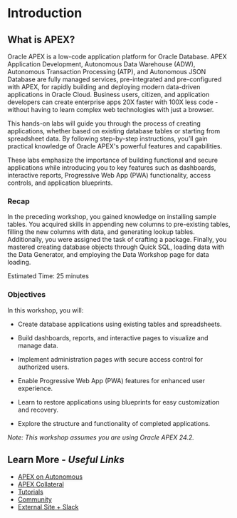 # Introduction

## **What is APEX?**

Oracle APEX is a low-code application platform for Oracle Database. APEX Application Development, Autonomous Data Warehouse (ADW), Autonomous Transaction Processing (ATP), and Autonomous JSON Database are fully managed services, pre-integrated and pre-configured with APEX, for rapidly building and deploying modern data-driven applications in Oracle Cloud. Business users, citizen, and application developers can create enterprise apps 20X faster with 100X less code - without having to learn complex web technologies with just a browser.

This hands-on labs will guide you through the process of creating applications, whether based on existing database tables or starting from spreadsheet data. By following step-by-step instructions, you’ll gain practical knowledge of Oracle APEX's powerful features and capabilities.

These labs emphasize the importance of building functional and secure applications while introducing you to key features such as dashboards, interactive reports, Progressive Web App (PWA) functionality, access controls, and application blueprints.

### Recap

In the preceding workshop, you gained knowledge on installing sample tables. You acquired skills in appending new columns to pre-existing tables, filling the new columns with data, and generating lookup tables. Additionally, you were assigned the task of crafting a package. Finally, you mastered creating database objects through Quick SQL, loading data with the Data Generator, and employing the Data Workshop page for data loading.

Estimated Time: 25 minutes

### Objectives

In this workshop, you will:

- Create database applications using existing tables and spreadsheets.

- Build dashboards, reports, and interactive pages to visualize and manage data.

- Implement administration pages with secure access control for authorized users.

- Enable Progressive Web App (PWA) features for enhanced user experience.

- Learn to restore applications using blueprints for easy customization and recovery.

- Explore the structure and functionality of completed applications.

*Note: This workshop assumes you are using Oracle APEX 24.2.*

## Learn More - *Useful Links*

- [APEX on Autonomous](https://apex.oracle.com/autonomous)
- [APEX Collateral](https://www.oracle.com/database/technologies/appdev/apex/collateral.html)
- [Tutorials](https://apex.oracle.com/en/learn/tutorials)
- [Community](https://apex.oracle.com/community)
- [External Site + Slack](http://apex.world)
